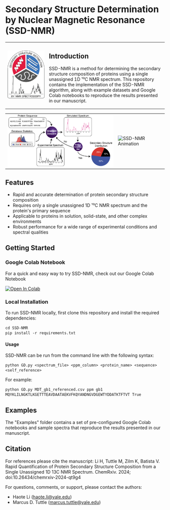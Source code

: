 # Secondary Structure Determination by Nuclear Magnetic Resonance (SSD-NMR)



<table>
  <tr>
    <td><img src="logo_v4.png" alt="SSD-NMR Logo" width="1000"></td>
    <td>
      <h2>Introduction</h2>
      <p>
        SSD-NMR is a method for determining the secondary structure composition of proteins using a single unassigned 1D ¹³C NMR spectrum. This repository contains the implementation of the SSD-NMR algorithm, along with example datasets and Google Colab notebooks to reproduce the results presented in our manuscript.
      </p>
    </td>
  </tr>
</table>

<table>
  <tr>
    <td><img src="G_abstract.png" alt="SSD-NMR Abstract" width="400"></td>
    <td><img src="ubq_.gif" alt="SSD-NMR Animation" width="387"></td>
  </tr>
</table>

## Features

- Rapid and accurate determination of protein secondary structure composition
- Requires only a single unassigned 1D ¹³C NMR spectrum and the protein's primary sequence
- Applicable to proteins in solution, solid-state, and other complex environments
- Robust performance for a wide range of experimental conditions and spectral qualities


## Getting Started
### Google Colab Notebook
For a quick and easy way to try SSD-NMR, check out our Google Colab Notebook

[![Open In Colab](https://colab.research.google.com/assets/colab-badge.svg)](https://colab.research.google.com/drive/10t5P9UlA97Uxn-zm2xd19-a8anljQKwO?usp=sharing)


### Local Installation
To run SSD-NMR locally, first clone this repository and install the required dependencies:
```
cd SSD-NMR
pip install -r requirements.txt
```
#### Usage
SSD-NMR can be run from the command line with the following syntax:
```
python GD.py <spectrum_file> <ppm_column> <protein_name> <sequence> <self_reference>
```
For example:
```
python GD.py MDT_gb1_referenced.csv ppm gb1 MQYKLILNGKTLKGETTTEAVDAATAEKVFKQYANDNGVDGEWTYDDATKTFTVT True
```


## Examples
The "Examples" folder contains a set of pre-configured Google Colab notebooks and sample spectra that reproduce the results presented in our manuscript.

## Citation
For references please cite the manuscript:  Li H, Tuttle M, Zilm K, Batista V. Rapid Quantification of Protein Secondary Structure Composition from a Single Unassigned 1D 13C NMR Spectrum. ChemRxiv. 2024; doi:10.26434/chemrxiv-2024-qt9g4


For questions, comments, or support, please contact the authors:

- Haote Li (haote.li@yale.edu)
- Marcus D. Tuttle (marcus.tuttle@yale.edu)
